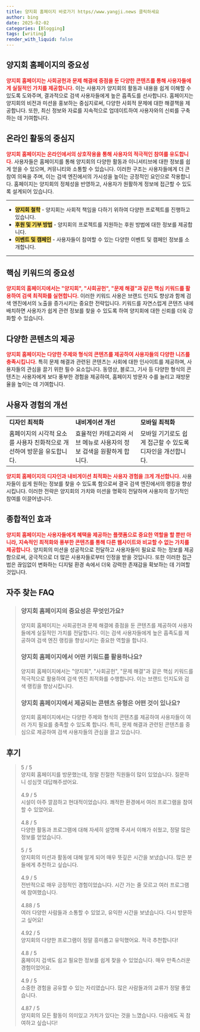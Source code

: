 ```yaml
---
title: 양지회 홈페이지 바로가기 https//www.yangji.news 클릭하세요
author: bing
date: 2025-02-02
categories: [Blogging]
tags: [writing]
render_with_liquid: false
---
```



<h2 id='양지회_홈페이지의_중요성'>양지회 홈페이지의 중요성</h2>

<p><b><span style="color: #ee2323;">양지회 홈페이지는 사회공헌과 문제 해결에 중점을 둔 다양한 콘텐츠를 통해 사용자들에게 실질적인 가치를 제공합니다.</span></b> 이는 사용자가 양지회의 활동과 내용을 쉽게 이해할 수 있도록 도와주며, 결과적으로 검색 사용자들에게 높은 흡족도를 선사합니다. 홈페이지는 양지회의 비전과 미션을 홍보하는 중심지로써, 다양한 사회적 문제에 대한 해결책을 제공합니다. 또한, 최신 정보와 자료를 지속적으로 업데이트하여 사용자와의 신뢰를 구축하는 데 기여합니다.</p>

<h2 id='온라인_활동의_중심지'>온라인 활동의 중심지</h2>

<p><b><span style="color: #ee2323;">양지회 홈페이지는 온라인에서의 상호작용을 통해 사용자의 적극적인 참여를 유도합니다.</span></b> 사용자들은 홈페이지를 통해 양지회의 다양한 활동과 이니셔티브에 대한 정보를 쉽게 얻을 수 있으며, 커뮤니티와 소통할 수 있습니다. 이러한 구조는 사용자들에게 더 큰 참여 의욕을 주며, 이는 검색 엔진에서의 가시성을 높이는 긍정적인 요인으로 작용합니다. 홈페이지는 양지회의 정체성을 반영하고, 사용자가 원활하게 정보에 접근할 수 있도록 설계되어 있습니다.</p>

<hr />

<ul>
    <li><b><span style="background-color: #ffe066;">양지회 철학</span></b> - 양지회는 사회적 책임을 다하기 위하여 다양한 프로젝트를 진행하고 있습니다.</li>
    <li><b><span style="background-color: #ffe066;">후원 및 기부 방법</span></b> - 양지회의 프로젝트를 지원하는 후원 방법에 대한 정보를 제공합니다.</li>
    <li><b><span style="background-color: #ffe066;">이벤트 및 캠페인</span></b> - 사용자들이 참여할 수 있는 다양한 이벤트 및 캠페인 정보를 소개합니다.</li>
</ul>

<hr />

<h2 id='핵심_키워드의_중요성'>핵심 키워드의 중요성</h2>

<p><b><span style="color: #ee2323;">양지회의 홈페이지에서는 "양지회", "사회공헌", "문제 해결"과 같은 핵심 키워드를 활용하여 검색 최적화를 실현합니다.</span></b> 이러한 키워드 사용은 브랜드 인지도 향상과 함께 검색 엔진에서의 노출을 증가시키는 중요한 전략입니다. 키워드를 자연스럽게 콘텐츠 내에 배치하면 사용자가 쉽게 관련 정보를 찾을 수 있도록 하여 양지회에 대한 신뢰를 더욱 강화할 수 있습니다.</p>

<h2 id='다양한_콘텐츠의_제공'>다양한 콘텐츠의 제공</h2>

<p><b><span style="color: #ee2323;">양지회 홈페이지는 다양한 주제와 형식의 콘텐츠를 제공하여 사용자들의 다양한 니즈를 충족시킵니다.</span></b> 특히 문제 해결과 관련된 콘텐츠는 사회에 대한 인사이트를 제공하며, 사용자들의 관심을 끌기 위한 필수 요소입니다. 동영상, 블로그, 기사 등 다양한 형식의 콘텐츠는 사용자에게 보다 풍부한 경험을 제공하여, 홈페이지 방문자 수를 늘리고 재방문율을 높이는 데 기여합니다.</p>

<h2 id='사용자_경험의_개선'>사용자 경험의 개선</h2>

<table>
    <tr>
        <td><b>디자인 최적화</b></td>
        <td><b>내비게이션 개선</b></td>
        <td><b>모바일 최적화</b></td>
    </tr>
    <tr>
        <td>홈페이지의 시각적 요소를 사용자 친화적으로 개선하여 방문을 유도합니다.</td>
        <td>효율적인 카테고리와 서브 메뉴로 사용자의 정보 검색을 원활하게 합니다.</td>
        <td>모바일 기기로도 쉽게 접근할 수 있도록 디자인을 개선합니다.</td>
    </tr>
</table>

<p><b><span style="color: #ee2323;">양지회 홈페이지의 디자인과 내비게이션 최적화는 사용자 경험을 크게 개선합니다.</span></b> 사용자들이 쉽게 원하는 정보를 찾을 수 있도록 함으로써 결국 검색 엔진에서의 랭킹을 향상시킵니다. 이러한 전략은 양지회의 가치와 미션을 명확히 전달하며 사용자의 장기적인 참여를 이끌어냅니다.</p>

<h2 id='종합적인_효과'>종합적인 효과</h2>

<p><b><span style="color: #ee2323;">양지회 홈페이지는 사용자들에게 혜택을 제공하는 플랫폼으로 중요한 역할을 할 뿐만 아니라, 지속적인 최적화와 풍부한 콘텐츠를 통해 다른 웹사이트와 비교할 수 없는 가치를 제공합니다.</span></b> 양지회의 미션을 성공적으로 전달하고 사용자들이 필요로 하는 정보를 제공함으로써, 궁극적으로 더 많은 사용자들로부터 인정을 받을 것입니다. 또한 이러한 접근법은 끊임없이 변화하는 디지털 환경 속에서 더욱 강력한 존재감을 확보하는 데 기여할 것입니다.</p>


<h2 id='자주_찾는_FAQ'>자주 찾는 FAQ</h2>
<div itemscope="" itemtype="https://schema.org/FAQPage"> 
<blockquote> 
<div itemscope="" itemprop="mainEntity" itemtype="https://schema.org/Question"> 
<h3 itemprop="name">양지회 홈페이지의 중요성은 무엇인가요?</h3> 
<div itemscope="" itemprop="acceptedAnswer" itemtype="https://schema.org/Answer"> 
<span itemprop="text"> 
<p>양지회 홈페이지는 사회공헌과 문제 해결에 중점을 둔 콘텐츠를 제공하여 사용자들에게 실질적인 가치를 전달합니다. 이는 검색 사용자들에게 높은 흡족도를 제공하여 검색 엔진 랭킹을 향상시키는 중요한 역할을 합니다.</p> 
</span> 
</div> 
</div> 
<div itemscope="" itemprop="mainEntity" itemtype="https://schema.org/Question"> 
<h3 itemprop="name">양지회 홈페이지에서 어떤 키워드를 활용하나요?</h3> 
<div itemscope="" itemprop="acceptedAnswer" itemtype="https://schema.org/Answer"> 
<span itemprop="text"> 
<p>양지회 홈페이지에서는 "양지회", "사회공헌", "문제 해결"과 같은 핵심 키워드를 적극적으로 활용하여 검색 엔진 최적화를 수행합니다. 이는 브랜드 인지도와 검색 랭킹을 향상시킵니다.</p> 
</span> 
</div> 
</div> 
<div itemscope="" itemprop="mainEntity" itemtype="https://schema.org/Question"> 
<h3 itemprop="name">양지회 홈페이지에서 제공되는 콘텐츠 유형은 어떤 것이 있나요?</h3> 
<div itemscope="" itemprop="acceptedAnswer" itemtype="https://schema.org/Answer"> 
<span itemprop="text"> 
<p>양지회 홈페이지에서는 다양한 주제와 형식의 콘텐츠를 제공하여 사용자들이 여러 가지 필요를 충족할 수 있도록 합니다. 특히, 문제 해결과 관련된 콘텐츠를 중심으로 제공하여 검색 사용자들의 관심을 끌고 있습니다.</p> 
</span> 
</div> 
</div> 
</blockquote> 
</div>
<h2 id='후기'>후기</h2>
<div itemscope itemtype="https://schema.org/Product">
  <blockquote>
  <div itemprop="review" itemscope itemtype="https://schema.org/Review">
      <div itemprop="reviewRating" itemscope itemtype="https://schema.org/Rating"> <span itemprop="ratingValue">5</span> / <span itemprop="bestRating">5</span> </div>
      <span itemprop="reviewBody">양지회 홈페이지를 방문했는데, 정말 친절한 직원들이 많이 있었습니다. 질문하니 성심껏 대답해주셨어요.</span>
  </div>
  <br>
  <div itemprop="review" itemscope itemtype="https://schema.org/Review">
      <div itemprop="reviewRating" itemscope itemtype="https://schema.org/Rating"> <span itemprop="ratingValue">4.9</span> / <span itemprop="bestRating">5</span> </div>
      <span itemprop="reviewBody">시설이 아주 깔끔하고 현대적이었습니다. 쾌적한 환경에서 여러 프로그램을 참여할 수 있었어요.</span>
  </div>
  <br>
  <div itemprop="review" itemscope itemtype="https://schema.org/Review">
      <div itemprop="reviewRating" itemscope itemtype="https://schema.org/Rating"> <span itemprop="ratingValue">4.8</span> / <span itemprop="bestRating">5</span> </div>
      <span itemprop="reviewBody">다양한 활동과 프로그램에 대해 자세히 설명해 주셔서 이해가 쉬웠고, 정말 많은 정보를 얻었습니다.</span>
  </div>
  <br>
  <div itemprop="review" itemscope itemtype="https://schema.org/Review">
      <div itemprop="reviewRating" itemscope itemtype="https://schema.org/Rating"> <span itemprop="ratingValue">5</span> / <span itemprop="bestRating">5</span> </div>
      <span itemprop="reviewBody">양지회의 미션과 활동에 대해 알게 되어 매우 뜻깊은 시간을 보냈습니다. 많은 분들에게 추천하고 싶습니다.</span>
  </div>
  <br>
  <div itemprop="review" itemscope itemtype="https://schema.org/Review">
      <div itemprop="reviewRating" itemscope itemtype="https://schema.org/Rating"> <span itemprop="ratingValue">4.9</span> / <span itemprop="bestRating">5</span> </div>
      <span itemprop="reviewBody">전반적으로 매우 긍정적인 경험이었습니다. 시간 가는 줄 모르고 여러 프로그램에 참여했습니다.</span>
  </div>
  <br>
  <div itemprop="review" itemscope itemtype="https://schema.org/Review">
      <div itemprop="reviewRating" itemscope itemtype="https://schema.org/Rating"> <span itemprop="ratingValue">4.88</span> / <span itemprop="bestRating">5</span> </div>
      <span itemprop="reviewBody">여러 다양한 사람들과 소통할 수 있었고, 유익한 시간을 보냈습니다. 다시 방문하고 싶어요!</span>
  </div>
  <br>
  <div itemprop="review" itemscope itemtype="https://schema.org/Review">
      <div itemprop="reviewRating" itemscope itemtype="https://schema.org/Rating"> <span itemprop="ratingValue">4.92</span> / <span itemprop="bestRating">5</span> </div>
      <span itemprop="reviewBody">양지회의 다양한 프로그램이 정말 흥미롭고 유익했어요. 적극 추천합니다!</span>
  </div>
  <br>
  <div itemprop="review" itemscope itemtype="https://schema.org/Review">
      <div itemprop="reviewRating" itemscope itemtype="https://schema.org/Rating"> <span itemprop="ratingValue">4.8</span> / <span itemprop="bestRating">5</span> </div>
      <span itemprop="reviewBody">홈페이지 검색도 쉽고 필요한 정보를 쉽게 찾을 수 있었습니다. 매우 만족스러운 경험이었어요.</span>
  </div>
  <br>
  <div itemprop="review" itemscope itemtype="https://schema.org/Review">
      <div itemprop="reviewRating" itemscope itemtype="https://schema.org/Rating"> <span itemprop="ratingValue">4.9</span> / <span itemprop="bestRating">5</span> </div>
      <span itemprop="reviewBody">소중한 경험을 공유할 수 있는 자리였습니다. 많은 사람들과의 교류가 정말 좋았습니다.</span>
  </div>
  <br>
  <div itemprop="review" itemscope itemtype="https://schema.org/Review">
      <div itemprop="reviewRating" itemscope itemtype="https://schema.org/Rating"> <span itemprop="ratingValue">4.87</span> / <span itemprop="bestRating">5</span> </div>
      <span itemprop="reviewBody">양지회의 모든 활동이 의미있고 가치가 있다는 것을 느꼈습니다. 다음에도 꼭 참여하고 싶습니다!</span>
  </div>
  </blockquote>
</div>
